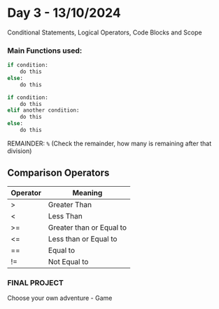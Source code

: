 # Day 3 - 13/10/2024
Conditional Statements, Logical Operators, Code Blocks and Scope

### Main Functions used:
```python
if condition:
    do this
else:
    do this
```
```python
if condition:
    do this
elif another condition:
    do this
else:
    do this
```
REMAINDER: `%` (Check the remainder, how many is remaining after that division)

## Comparison Operators
| Operator | Meaning |
| --- | --- |
| > | Greater Than |
| < | Less Than |
| >= | Greater than or Equal to |
| <= | Less than or Equal to |
| == | Equal to |
| != | Not Equal to |

### FINAL PROJECT
Choose your own adventure - Game